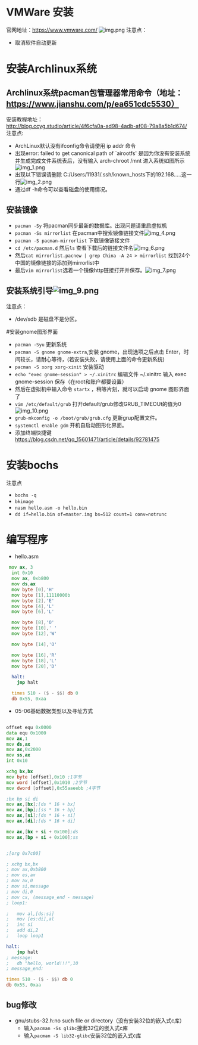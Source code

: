 # VMWare 安装
官网地址：https://www.vmware.com/
![img.png](img.png)
注意点：
- 取消软件自动更新

# 安装Archlinux系统
## Archlinux系统pacman包管理器常用命令（地址：https://www.jianshu.com/p/ea651cdc5530）

安装教程地址：  
http://blog.ccyg.studio/article/4f6cfa0a-ad98-4adb-af08-79a8a5b1d674/
注意点:
- ArchLinux默认没有ifconfig命令请使用 ip addr 命令
- 出现error: failed to get canonical path of `airootfs' 是因为你没有安装系统并生成完成文件系统表后，没有输入 arch-chroot /mnt 进入系统如图所示![img_1.png](img_1.png)
- 出现以下错误请删除 C:/Users/11931/.ssh/known_hosts下的192.168.....这一行![img_2.png](img_2.png)
- 通过df -h命令可以查看磁盘的使用情况。 

## 安装镜像
- `pacman -Sy` 将pacman同步最新的数据库。出现问题请重启虚拟机
- `pacman -Ss mirrorlist` 在pacman中搜索镜像链接文件![img_4.png](img_4.png)
- `pacman -S pacman-mirrorlist` 下载镜像链接文件
- `cd /etc/pacman.d` 然后`ls` 查看下载后的链接文件名![img_6.png](img_6.png)
- 然后`cat mirrorlist.pacnew | grep China -A 24 > mirrorlist` 找到24个中国的镜像链接的添加到mirrorlist中
- 最后`vim mirrorlist`选着一个镜像http链接打开并保存。![img_7.png](img_7.png)
## 安装系统引导![img_9.png](img_9.png)
注意点：
- /dev/sdb 是磁盘不是分区。

#安装gnome图形界面
- `pacman -Syu` 更新系统
- `pacman -S gnome gnome-extra`,安装 gnome，出现选项之后点击 Enter，时间较长，请耐心等待，(若安装失败，请使用上面的命令更新系统)
- `pacman -S xorg xorg-xinit` 安装驱动
- `echo "exec gnome-session" > ~/.xinitrc` 编辑文件 ~/.xinitrc 输入 exec gnome-session 保存（在root和账户都要设置）
- 然后在虚拟机中输入命令 `startx` ，稍等片刻，就可以启动 gnome 图形界面了
- `vim /etc/default/grub` 打开default/grub修改GRUB_TIMEOUt的值为0![img_10.png](img_10.png)
- `grub-mkconfig -o /boot/grub/grub.cfg` 更新grup配置文件。
- `systemctl enable gdm` 开机自启动图形化界面。
- 添加终端快捷键 https://blog.csdn.net/qq_15601471/article/details/92781475

# 安装bochs
注意点
- `bochs -q`
- `bkimage`
- `nasm hello.asm -o hello.bin`
- `dd if=hello.bin of=master.img bs=512 count=1 conv=notrunc`

# 编写程序
- hello.asm
``` asm
 mov ax, 3
  int 0x10
  mov ax, 0xb800
  mov ds,ax
  mov byte [0],'H'
  mov byte [1],11110000b
  mov byte [2],'E'
  mov byte [4],'L'
  mov byte [6],'L'

  mov byte [8],'O'
  mov byte [10],' '
  mov byte [12],'W'

  mov byte [14],'O'

  mov byte [16],'R'
  mov byte [18],'L'
  mov byte [20],'D'

  halt:
    jmp halt

  times 510 - ($ - $$) db 0
  db 0x55, 0xaa
```
- 05-06基础数据类型以及寻址方式
``` asm

offset equ 0x0000
data equ 0x1000
mov ax,1
mov ds,ax
mov ax,0x2000
mov ss,ax
int 0x10

xchg bx,bx
mov byte [offset],0x10 ;1字节
mov word [offset],0x1010 ;2字节
mov dword [offset],0x55aaeebb ;4字节

;bx bp si di
mov ax,[bx];[ds * 16 + bx]
mov ax,[bp];[ss * 16 + bp]
mov ax,[si];[ds * 16 + si]
mov ax,[di];[ds * 16 + di]

mov ax,[bx + si + 0x100];ds
mov ax,[bp + si + 0x100];ss


;[org 0x7c00]

; xchg bx,bx
; mov ax,0xb800
; mov es,ax
; mov ax,0
; mov si,message
; mov di,0
; mov cx, (message_end - message)
; loop1:

;   mov al,[ds:si]
;   mov [es:di],al
;   inc si
;   add di,2
;   loop loop1

halt:
	jmp halt
; message:
;   db "hello, world!!!",10
; message_end:

times 510 - ($ - $$) db 0 
db 0x55, 0xaa
```
 ## bug修改
- gnu/stubs-32.h:no such file or directory（没有安装32位的嵌入式c库）
  - 输入`pacman -Ss glibc`搜索32位的嵌入式c库
  - 输入`pacman -S lib32-glibc`安装32位的嵌入式c库


